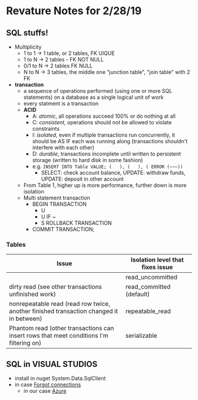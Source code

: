 # Revature Notes for 2/28/19

## SQL stuffs!
- Multiplicity
	- 1 to 1 	-> 1 table, or 2 tables, FK UIQUE
	- 1 to N 	-> 2 tables - FK NOT NULL
	- 0/1 to N 	-> 2 tables FK NULL
	- N to N 	-> 3 tables, the middle one "junction table", "join table" with 2 FK
- **transaction**
	- a sequence of operations performed (using one or more SQL statements) on a database as a single logical unit of work
	- every statment is a transaction
	- **ACID**
		- A: *atomic*, all operations succeed 100% or do nothing at all 
		- C: *consistent*, operations should not be allowed to violate constraints
		- I: *isolated*, even if multiple transactions run concurrently, it should be AS IF each was running along (transactions shouldn't interfere with each other)
		- D: *durable*, transactions incomplete until written to persistent storage (written to hard disk in some fashion)
		- e.g. `INSERT INTO Table VALUE; (   ), (   ), ( ERROR (~~~))`
			- SELECT: check account balance, UPDATE: withdraw funds, UPDATE: deposit in other account
	- From Table 1, higher up is more performance, further down is more isolation
	- Multi statement transaction
		- BEGIN TRANSACTION
			- U
			- U  IF ~
			- S  	ROLLBACK TRANSACTION
		- COMMIT TRANSACTION; 

### Tables

| Issue | Isolation level that fixes issue  |
|------------------------------------------------------------------------------------------|-----------------------------------|
|  | read_uncommitted |
| dirty read (see other transactions unfinished work) | read_committed (default) |
| nonrepeatable read (read row twice, another finished transaction changed it in between) | repeatable_read |
| Phantom read (other transactions can insert  rows that meet conditions I'm filtering on) | serializable |

## SQL in VISUAL STUDIOS
- install in nuget System.Data.SqlClient
- in case [Forgot connections](https://www.connectionstrings.com/)
	- in our case [Azure](https://www.connectionstrings.com/sql-azure/)